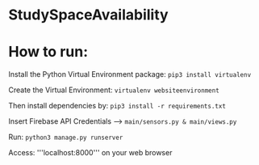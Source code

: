# StudySpaceAvailability

How to run:
===

Install the Python Virtual Environment package:
```pip3 install virtualenv```

Create the Virtual Environment:
```virtualenv websiteenvironment```

Then install dependencies by:
```pip3 install -r requirements.txt```

Insert Firebase API Credentials -->  ```main/sensors.py & main/views.py```

Run: ```python3 manage.py runserver```

Access: '''localhost:8000''' on your web browser
